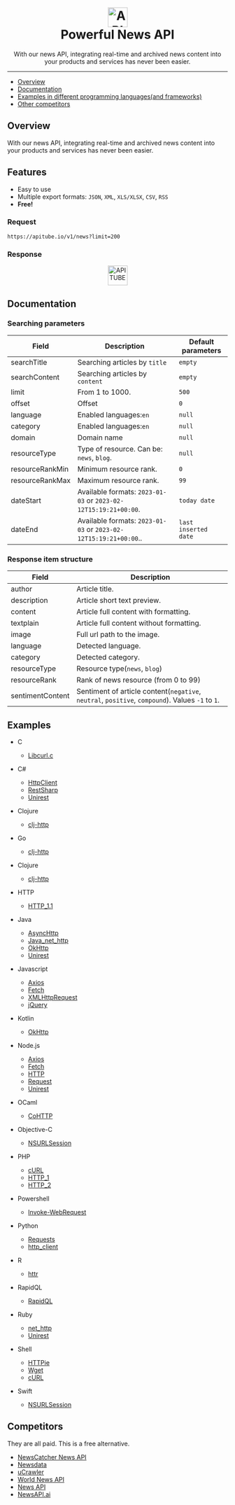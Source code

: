 <h1 align="center">
  <img src="https://apitube.pub/images/github/apitube.png" alt="APITUBE - News API" height="45">
  <br/>
  Powerful News API
</h1>
<div align="center">
  With our news API, integrating real-time and archived news content into your products and services has never been easier.
</div>

<hr/>

- [Overview](#overview)
- [Documentation](#documentation)
- [Examples in different programming languages(and frameworks)](#examples)
- [Other competitors](#competitors)

## Overview
With our news API, integrating real-time and archived news content into your products and services has never been easier.

## Features
* Easy to use
* Multiple export formats: <code>JSON</code>, <code>XML</code>, <code>XLS/XLSX</code>, <code>CSV</code>, <code>RSS</code>
* <strong>Free!</strong>

### Request
```
https://apitube.io/v1/news?limit=200
```

### Response
<p align="center">
<img src="https://apitube.pub/images/github/apitube.png" alt="APITUBE - News API" height="45">
</p>    

## Documentation

### Searching parameters

| Field           | Description                                                                            | Default parameters              |
|-----------------|----------------------------------------------------------------------------------------|---------------------------------|
| searchTitle     | Searching articles by <code>title</code>                                               | <code>empty</code>              |
| searchContent   | Searching articles by <code>content</code>                                             | <code>empty</code>              |
| limit           | From 1 to 1000.                                                                        | <code>500</code>                |
| offset          | Offset                                                                                 | <code>0</code>                  |
| language        | Enabled languages:<code>en</code>                                                      | <code>null</code>               |
| category        | Enabled languages:<code>en</code>                                                      | <code>null</code>               |
| domain          | Domain name                                                                            | <code>null</code>               |
| resourceType    | Type of resource. Can be: <code>news</code>, <code>blog</code>.                        | <code>null</code>               |
| resourceRankMin | Minimum resource rank.                                                                 | <code>0</code>                  |
| resourceRankMax | Maximum resource rank.                                                                 | <code>99</code>                 |
| dateStart       | Available formats: <code>2023-01-03</code> or <code>2023-02-12T15:19:21+00:00</code>.  | <code>today date</code>         |
| dateEnd         | Available formats: <code>2023-01-03</code> or <code>2023-02-12T15:19:21+00:00</code>.. | <code>last inserted date</code> |

### Response item structure

| Field            | Description                                                                                                                                                        |
|------------------|--------------------------------------------------------------------------------------------------------------------------------------------------------------------|
| author           | Article title.                                                                                                                                                     |
| description      | Article short text preview.                                                                                                                                        |
| content          | Article full content with formatting.                                                                                                                              |
| textplain        | Article full content without formatting.                                                                                                                           |
| image            | Full url path to the image.                                                                                                                                        |
| language         | Detected language.                                                                                                                                                 |
| category         | Detected category.                                                                                                                                                 |
| resourceType     | Resource type(<code>news</code>, <code>blog</code>)                                                                                                                |
| resourceRank     | Rank of news resource (from 0 to 99)                                                                                                                               |
| sentimentContent | Sentiment of article content(<code>negative</code>, <code>neutral</code>, <code>positive</code>, <code>compound</code>). Values <code>-1</code> to <code>1</code>. |

## Examples
- C
  - [Libcurl.c](https://github.com/apitube/documentation/blob/master/examples/C/Libcurl.c)

- C#
  - [HttpClient](https://github.com/apitube/documentation/blob/master/examples/C%23/HttpClient.cs)
  - [RestSharp](https://github.com/apitube/documentation/blob/master/examples/C%23/RestSharp.cs)
  - [Unirest](https://github.com/apitube/documentation/blob/master/examples/C%23/Unirest.cs)

- Clojure
  - [clj-http](https://github.com/apitube/documentation/blob/master/examples/Clojure/clj-http.clj)

- Go
  - [clj-http](https://github.com/apitube/documentation/blob/master/examples/Go/NewRequest.go)

- Clojure
  - [clj-http](https://github.com/apitube/documentation/blob/master/examples/Clojure/clj-http.clj)

- HTTP
  - [HTTP_1.1](https://github.com/apitube/documentation/blob/master/examples/HTTP/HTTP_1.1)

- Java
  - [AsyncHttp](https://github.com/apitube/documentation/blob/master/examples/Java/AsyncHttp.java)
  - [Java_net_http](https://github.com/apitube/documentation/blob/master/examples/Java/Java_net_http.java)
  - [OkHttp](https://github.com/apitube/documentation/blob/master/examples/Java/OkHttp.java)
  - [Unirest](https://github.com/apitube/documentation/blob/master/examples/Java/Unirest.java)

- Javascript
  - [Axios](https://github.com/apitube/documentation/blob/master/examples/Javascript/Axios.js)
  - [Fetch](https://github.com/apitube/documentation/blob/master/examples/Javascript/Fetch.js)
  - [XMLHttpRequest](https://github.com/apitube/documentation/blob/master/examples/Javascript/XMLHttpRequest.js)
  - [jQuery](https://github.com/apitube/documentation/blob/master/examples/Javascript/jQuery.js)

- Kotlin
  - [OkHttp](https://github.com/apitube/documentation/blob/master/examples/Kotlin/OkHttp.kt)

- Node.js
  - [Axios](https://github.com/apitube/documentation/blob/master/examples/Node.js/Axios.js)
  - [Fetch](https://github.com/apitube/documentation/blob/master/examples/Node.js/Fetch.js)
  - [HTTP](https://github.com/apitube/documentation/blob/master/examples/Node.js/HTTP.js)
  - [Request](https://github.com/apitube/documentation/blob/master/examples/Node.js/Request.js)
  - [Unirest](https://github.com/apitube/documentation/blob/master/examples/Node.js/Unirest.js)

- OCaml
  - [CoHTTP](https://github.com/apitube/documentation/blob/master/examples/OCaml/CoHTTP.ml)

- Objective-C
  - [NSURLSession](https://github.com/apitube/documentation/blob/master/examples/Objective-C/NSURLSession.m)

- PHP
  - [cURL](https://github.com/apitube/documentation/blob/master/examples/PHP/cURL.php)
  - [HTTP_1](https://github.com/apitube/documentation/blob/master/examples/PHP/HTTP_1.php)
  - [HTTP_2](https://github.com/apitube/documentation/blob/master/examples/PHP/HTTP_2.php)

- Powershell
  - [Invoke-WebRequest](https://github.com/apitube/documentation/blob/master/examples/Powershell/Invoke-WebRequest.ps1)

- Python
  - [Requests](https://github.com/apitube/documentation/blob/master/examples/Python/Requests.py)
  - [http_client](https://github.com/apitube/documentation/blob/master/examples/Python/http_client.py)

- R
  - [httr](https://github.com/apitube/documentation/blob/master/examples/R/httr.r)

- RapidQL
  - [RapidQL](https://github.com/apitube/documentation/blob/master/examples/RapidQL/RapidQL.js)

- Ruby
  - [net_http](https://github.com/apitube/documentation/blob/master/examples/Ruby/net_http.rb)
  - [Unirest](https://github.com/apitube/documentation/blob/master/examples/Ruby/Unirest.rb)

- Shell
  - [HTTPie](https://github.com/apitube/documentation/blob/master/examples/Shell/HTTPie)
  - [Wget](https://github.com/apitube/documentation/blob/master/examples/Shell/Wget)
  - [cURL](https://github.com/apitube/documentation/blob/master/examples/Shell/cURL)

- Swift
  - [NSURLSession](https://github.com/apitube/documentation/blob/master/examples/Swift/NSURLSession.swift)

## Competitors
They are all paid. This is a free alternative.
- [NewsCatcher News API](https://newscatcherapi.com/)
- [Newsdata](https://newsdata.io/)
- [uCrawler](https://ucrawler.app)
- [World News API](https://worldnewsapi.com/)
- [News API](https://newsapi.org/)
- [NewsAPI.ai](https://www.newsapi.ai/)
